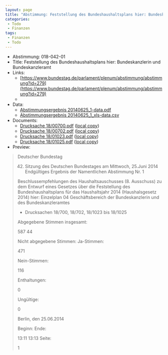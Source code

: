 ```yaml
---
layout: page
title: "Abstimmung: Feststellung des Bundeshaushaltsplans hier: Bundeskanzlerin und Bundeskanzleramt"
categories:
 - Todo
 - Finanzen
tags:
 - Finanzen
 - Todo
---
```


* Abstimmung: 018-042-01
* Title: Feststellung des Bundeshaushaltsplans hier: Bundeskanzlerin und Bundeskanzleramt
* Links: 
    * [https://www.bundestag.de/parlament/plenum/abstimmung/abstimmung?id=279](https://www.bundestag.de/parlament/plenum/abstimmung/abstimmung?id=279)
    * 
* Data: 
    * [Abstimmungsergebnis 20140625_1-data.pdf](/res/abstimmungsliste/20140625_1-data.pdf)
    * [Abstimmungsergebnis 20140625_1_xls-data.csv](/res/abstimmungsliste/analyses/20140625_1_xls-data.csv)
* Documents: 
    * [Drucksache 18/00700.pdf](http://dip21.bundestag.de/dip21/btd/18/007/1800700.pdf) ([local copy](/res/abstimmungsdaten/018-042-01/1800700.pdf))
    * [Drucksache 18/00702.pdf](http://dip21.bundestag.de/dip21/btd/18/007/1800702.pdf) ([local copy](/res/abstimmungsdaten/018-042-01/1800702.pdf))
    * [Drucksache 18/01023.pdf](http://dip21.bundestag.de/dip21/btd/18/010/1801023.pdf) ([local copy](/res/abstimmungsdaten/018-042-01/1801023.pdf))
    * [Drucksache 18/01025.pdf](http://dip21.bundestag.de/dip21/btd/18/010/1801025.pdf) ([local copy](/res/abstimmungsdaten/018-042-01/1801025.pdf))
* Preview: 
> Deutscher Bundestag
> 
> 42. Sitzung des Deutschen Bundestages
> am Mittwoch, 25.Juni 2014
> Endgültiges Ergebnis der Namentlichen Abstimmung Nr. 1
> 
> Beschlussempfehlungen des Haushaltsauschusses (8. Ausschuss)
> zu dem Entwurf eines Gesetzes
> über die Feststellung des Bundeshaushaltsplans für das Haushaltsjahr 2014
> (Haushalsgesetz 2014)
> hier: Einzelplan 04
> Geschäftsbereich der Bundeskanzlerin und des Bundeskanzleramtes
> - Drucksachen 18/700, 18/702, 18/1023 bis 18/1025
> 
> Abgegebene Stimmen insgesamt:
> 
> 587
> 44
> 
> Nicht abgegebene Stimmen:
> Ja-Stimmen:
> 
> 471
> 
> Nein-Stimmen:
> 
> 116
> 
> Enthaltungen:
> 
> 0
> 
> Ungültige:
> 
> 0
> 
> Berlin, den 25.06.2014
> 
> Beginn:
> Ende:
> 
> 13:11
> 13:13
> Seite:
> 
> 1
> 
> 
